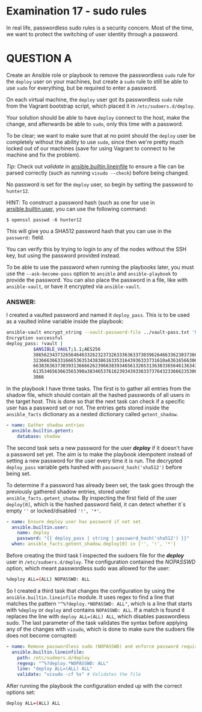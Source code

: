 # Examination 17 - sudo rules

In real life, passwordless sudo rules is a security concern. Most of the time, we want
to protect the switching of user identity through a password.

# QUESTION A

Create an Ansible role or playbook to remove the passwordless `sudo` rule for the `deploy`
user on your machines, but create a `sudo` rule to still be able to use `sudo` for everything,
but be required to enter a password.

On each virtual machine, the `deploy` user got its passwordless `sudo` rule from the Vagrant
bootstrap script, which placed it in `/etc/sudoers.d/deploy`.

Your solution should be able to have `deploy` connect to the host, make the change, and afterwards
be able to `sudo`, only this time with a password.

To be clear; we want to make sure that at no point should the `deploy` user be completely without
the ability to use `sudo`, since then we're pretty much locked out of our machines (save for using
Vagrant to connect to he machine and fix the problem).

*Tip*: Check out _validate_ in [ansible.builtin.lineinfile](https://docs.ansible.com/ansible/latest/collections/ansible/builtin/lineinfile_module.html) to ensure a file can be parsed correctly (such as running `visudo --check`)
before being changed.

No password is set for the `deploy` user, so begin by setting the password to `hunter12`.

HINT: To construct a password hash (such as one for use in [ansible.builtin.user](https://docs.ansible.com/ansible/latest/collections/ansible/builtin/user_module.html), you can use the following command:

    $ openssl passwd -6 hunter12

This will give you a SHA512 password hash that you can use in the `password:` field.

You can verify this by trying to login to any of the nodes without the SSH key, but using the password
provided instead.

To be able to use the password when running the playbooks later, you must use the `--ask-become-pass`
option to `ansible` and `ansible-playbook` to provide the password. You can also place the password
in a file, like with `ansible-vault`, or have it encrypted via `ansible-vault`.




### ANSWER:

I created a vaulted password and named it `deploy_pass`. This is to be used as a vaulted inline variable inside the playbook:
```bash
ansible-vault encrypt_string --vault-password-file ../vault-pass.txt 'hunter12' --name 'deploy_pass'
Encryption successful
deploy_pass: !vault |
          $ANSIBLE_VAULT;1.1;AES256
          38656234373265646463326232373263336363373039626466336230373661613736616165636337
          3236663663316665363534383861633531643936333731610a636165663064636433343937653332
          66383636373039313666626239663839346561326531363833656461363430303365626364393336
          6135346563663565390a383465376162393439336337376432336662353061306161666165613266
          3866
```

In the playbook I have three tasks. The first is to gather all entries from the shadow file, which should contain all the hashed passwords of all users in the target host. This is done so that the next task can check if a specific user has a password set or not. The entries gets stored inside the `ansible_facts` dictionary as a nested dictionary called `getent_shadow`.
```yaml
- name: Gather shadow entries
  ansible.builtin.getent:
    database: shadow
```

The second task sets a new password for the user ***deploy*** if it doesn't have a password set yet. The aim is to make the playbook idempotent instead of setting a new password for the user every time it is run. The decrypted `deploy_pass` variable gets hashed with `password_hash('sha512')` before being set.

To determine if a password has already been set, the task goes through the previously gathered shadow entries, stored under `ansible_facts.getent_shadow`. By inspecting the first field of the user `deploy[0]`, which is the hashed password field, it can detect whether it´s empty `''` or locked/disabled `'!', '*'`.
```yaml
- name: Ensure deploy user has password if not set
  ansible.builtin.user:
    name: deploy
    password: "{{ deploy_pass | string | password_hash('sha512') }}"
  when: ansible_facts.getent_shadow.deploy[0] in ['', '!', '*']
```

Before creating the third task I inspected the sudoers file for the ***deploy*** user in `/etc/sudoers.d/deploy`. The configuration contained the *NOPASSWD* option, which meant passwordless sudo was allowed for the user:
```bash
%deploy ALL=(ALL) NOPASSWD: ALL
```

So I created a third task that changes the configuration by using the `ansible.builtin.lineinfile` module. It uses regex to find a line that matches the pattern `"^%?deploy.*NOPASSWD: ALL"`, which is a line that starts with `%deploy` or `deploy` and contains `NOPASSWD: ALL`. If a match is found it replaces the line with `deploy ALL=(ALL) ALL`, which disables passwordless sudo. The last parameter of the task validates the syntax before applying any of the changes with `visudo`, which is done to make sure the sudoers file does not become corrupted:
```yaml
- name: Remove passwordless sudo (NOPASSWD) and enforce password requirement
  ansible.builtin.lineinfile:
    path: /etc/sudoers.d/deploy
    regexp: "^%?deploy.*NOPASSWD: ALL"
    line: "deploy ALL=(ALL) ALL"
    validate: "visudo -cf %s" # Validates the file
```

After running the playbook the configuration ended up with the correct options set:
```bash
deploy ALL=(ALL) ALL
```